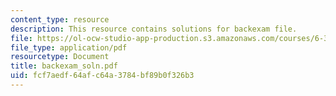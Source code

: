 ```yaml
---
content_type: resource
description: This resource contains solutions for backexam file.
file: https://ol-ocw-studio-app-production.s3.amazonaws.com/courses/6-341-discrete-time-signal-processing-fall-2005/fcf7aedf64afc64a3784bf89b0f326b3_backexam_soln.pdf
file_type: application/pdf
resourcetype: Document
title: backexam_soln.pdf
uid: fcf7aedf-64af-c64a-3784-bf89b0f326b3
---
```

